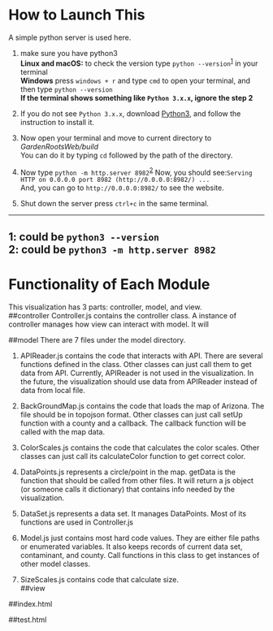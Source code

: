 # How to Launch This
A simple python server is used here.
1. make sure you have python3  
**Linux and macOS:** to check the version type `python --version`<sup>[1](#myfootnote1)</sup> in your terminal  
**Windows** press `windows + r` and type `cmd` to open your terminal, and then type `python --version`  
**If the terminal shows something like `Python 3.x.x`, ignore the step 2**  

2. If you do not see `Python 3.x.x`, download [Python3](https://www.python.org/), and follow the instruction to install it.  

3. Now open your terminal and move to current directory to *GardenRootsWeb/build*  
You can do it by typing `cd` followed by the path of the directory.  

4. Now type `python -m http.server 8982`<sup>[2](#myfootnote2)</sup>
  Now, you should see:`Serving HTTP on 0.0.0.0 port 8982 (http://0.0.0.0:8982/) ...`  
  And, you can go to `http://0.0.0.0:8982/` to see the website.

5. Shut down the server
 press `ctrl+c` in the same terminal.

------------------------------------------------------------
<a name="myfootnote1">1</a>: could be `python3 --version`  
<a name="myfootnote2">2</a>: could be `python3 -m http.server 8982`  
--------------------------------------------------------------
# Functionality of Each Module
This visualization has 3 parts: controller, model, and view.  
##controller
Controller.js contains the controller class. A instance of controller manages how view can interact with 
model. It will   
  
##model
There are 7 files under the model directory.
1. APIReader.js contains the code that interacts with API. There are several functions defined in the class. Other classes
can just call them to get data from API. Currently, APIReader is not used in the visualization.
In the future, the visualization should use data from APIReader instead of data from local file. 

2. BackGroundMap.js contains the code that loads the map of Arizona. The file should be in topojson format. Other classes can 
just call setUp function with a county and a callback. The callback function will be called with the map data.

3. ColorScales.js contains the code that calculates the color scales. Other classes can just call its calculateColor 
function to get correct color.

4. DataPoints.js represents a circle/point in the map. getData is the function that should be called from other files. 
It will return a js object (or someone calls it dictionary) that contains info needed by the visualization. 

5. DataSet.js represents a data set. It manages DataPoints. Most of its functions are used in Controller.js

6. Model.js just contains most hard code values. They are either file paths or enumerated variables. 
It also keeps records of current data set, contaminant, and county. Call functions in this class to get instances of other model classes.

7. SizeScales.js contains code that calculate size.  
##view 

##index.html   



##test.html  